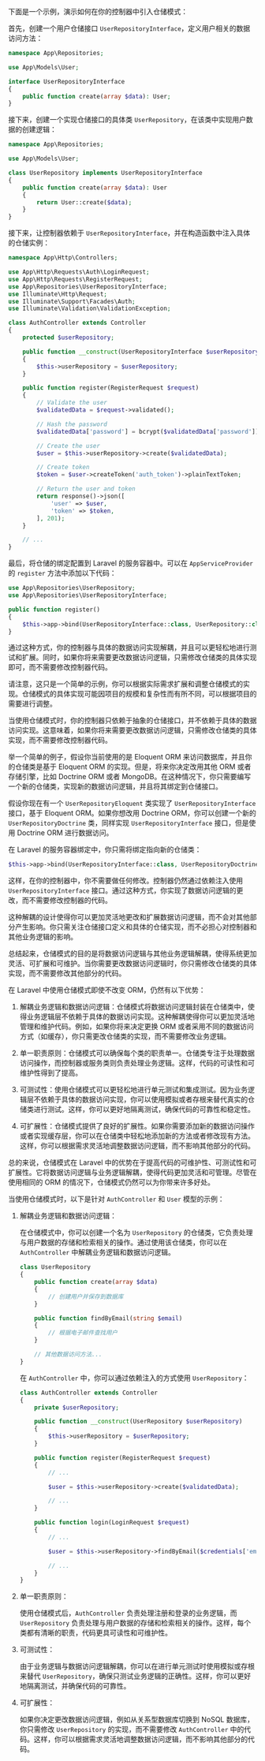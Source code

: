 下面是一个示例，演示如何在你的控制器中引入仓储模式：

首先，创建一个用户仓储接口 `UserRepositoryInterface`，定义用户相关的数据访问方法：

```php
namespace App\Repositories;

use App\Models\User;

interface UserRepositoryInterface
{
    public function create(array $data): User;
}
```

接下来，创建一个实现仓储接口的具体类 `UserRepository`，在该类中实现用户数据的创建逻辑：

```php
namespace App\Repositories;

use App\Models\User;

class UserRepository implements UserRepositoryInterface
{
    public function create(array $data): User
    {
        return User::create($data);
    }
}
```

接下来，让控制器依赖于 `UserRepositoryInterface`，并在构造函数中注入具体的仓储实例：

```php
namespace App\Http\Controllers;

use App\Http\Requests\Auth\LoginRequest;
use App\Http\Requests\RegisterRequest;
use App\Repositories\UserRepositoryInterface;
use Illuminate\Http\Request;
use Illuminate\Support\Facades\Auth;
use Illuminate\Validation\ValidationException;

class AuthController extends Controller
{
    protected $userRepository;

    public function __construct(UserRepositoryInterface $userRepository)
    {
        $this->userRepository = $userRepository;
    }

    public function register(RegisterRequest $request)
    {
        // Validate the user
        $validatedData = $request->validated();

        // Hash the password
        $validatedData['password'] = bcrypt($validatedData['password']);

        // Create the user
        $user = $this->userRepository->create($validatedData);

        // Create token
        $token = $user->createToken('auth_token')->plainTextToken;

        // Return the user and token
        return response()->json([
            'user' => $user,
            'token' => $token,
        ], 201);
    }

    // ...
}
```

最后，将仓储的绑定配置到 Laravel 的服务容器中。可以在 `AppServiceProvider` 的 `register` 方法中添加以下代码：

```php
use App\Repositories\UserRepository;
use App\Repositories\UserRepositoryInterface;

public function register()
{
    $this->app->bind(UserRepositoryInterface::class, UserRepository::class);
}
```

通过这种方式，你的控制器与具体的数据访问实现解耦，并且可以更轻松地进行测试和扩展。同时，如果你将来需要更改数据访问逻辑，只需修改仓储类的具体实现即可，而不需要修改控制器代码。

请注意，这只是一个简单的示例，你可以根据实际需求扩展和调整仓储模式的实现。仓储模式的具体实现可能因项目的规模和复杂性而有所不同，可以根据项目的需要进行调整。

当使用仓储模式时，你的控制器只依赖于抽象的仓储接口，并不依赖于具体的数据访问实现。这意味着，如果你将来需要更改数据访问逻辑，只需修改仓储类的具体实现，而不需要修改控制器代码。

举一个简单的例子，假设你当前使用的是 Eloquent ORM 来访问数据库，并且你的仓储类是基于 Eloquent ORM 的实现。但是，将来你决定改用其他 ORM 或者存储引擎，比如 Doctrine ORM 或者 MongoDB。在这种情况下，你只需要编写一个新的仓储类，实现新的数据访问逻辑，并且将其绑定到仓储接口。

假设你现在有一个 `UserRepositoryEloquent` 类实现了 `UserRepositoryInterface` 接口，基于 Eloquent ORM。如果你想改用 Doctrine ORM，你可以创建一个新的 `UserRepositoryDoctrine` 类，同样实现 `UserRepositoryInterface` 接口，但是使用 Doctrine ORM 进行数据访问。

在 Laravel 的服务容器绑定中，你只需将绑定指向新的仓储类：

```php
$this->app->bind(UserRepositoryInterface::class, UserRepositoryDoctrine::class);
```

这样，在你的控制器中，你不需要做任何修改。控制器仍然通过依赖注入使用 `UserRepositoryInterface` 接口。通过这种方式，你实现了数据访问逻辑的更改，而不需要修改控制器的代码。

这种解耦的设计使得你可以更加灵活地更改和扩展数据访问逻辑，而不会对其他部分产生影响。你只需关注仓储接口定义和具体的仓储实现，而不必担心对控制器和其他业务逻辑的影响。

总结起来，仓储模式的目的是将数据访问逻辑与其他业务逻辑解耦，使得系统更加灵活、可扩展和可维护。当你需要更改数据访问逻辑时，你只需修改仓储类的具体实现，而不需要修改其他部分的代码。

在 Laravel 中使用仓储模式即使不改变 ORM，仍然有以下优势：

1. 解耦业务逻辑和数据访问逻辑：仓储模式将数据访问逻辑封装在仓储类中，使得业务逻辑层不依赖于具体的数据访问实现。这种解耦使得你可以更加灵活地管理和维护代码。例如，如果你将来决定更换 ORM 或者采用不同的数据访问方式（如缓存），你只需更改仓储类的实现，而不需要修改业务逻辑。

2. 单一职责原则：仓储模式可以确保每个类的职责单一。仓储类专注于处理数据访问操作，而控制器或服务类则负责处理业务逻辑。这样，代码的可读性和可维护性得到了提高。

3. 可测试性：使用仓储模式可以更轻松地进行单元测试和集成测试。因为业务逻辑层不依赖于具体的数据访问实现，你可以使用模拟或者存根来替代真实的仓储类进行测试。这样，你可以更好地隔离测试，确保代码的可靠性和稳定性。

4. 可扩展性：仓储模式提供了良好的扩展性。如果你需要添加新的数据访问操作或者实现缓存层，你可以在仓储类中轻松地添加新的方法或者修改现有方法。这样，你可以根据需求灵活地调整数据访问逻辑，而不影响其他部分的代码。

总的来说，仓储模式在 Laravel 中的优势在于提高代码的可维护性、可测试性和可扩展性。它将数据访问逻辑与业务逻辑解耦，使得代码更加灵活和可管理。尽管在使用相同的 ORM 的情况下，仓储模式仍然可以为你带来许多好处。

当使用仓储模式时，以下是针对 `AuthController` 和 `User` 模型的示例：

1. 解耦业务逻辑和数据访问逻辑：

   在仓储模式中，你可以创建一个名为 `UserRepository` 的仓储类，它负责处理与用户数据的存储和检索相关的操作。通过使用该仓储类，你可以在 `AuthController` 中解耦业务逻辑和数据访问逻辑。

   ```php
   class UserRepository
   {
       public function create(array $data)
       {
           // 创建用户并保存到数据库
       }

       public function findByEmail(string $email)
       {
           // 根据电子邮件查找用户
       }

       // 其他数据访问方法...
   }
   ```

   在 `AuthController` 中，你可以通过依赖注入的方式使用 `UserRepository`：

   ```php
   class AuthController extends Controller
   {
       private $userRepository;

       public function __construct(UserRepository $userRepository)
       {
           $this->userRepository = $userRepository;
       }

       public function register(RegisterRequest $request)
       {
           // ...

           $user = $this->userRepository->create($validatedData);

           // ...
       }

       public function login(LoginRequest $request)
       {
           // ...

           $user = $this->userRepository->findByEmail($credentials['email']);

           // ...
       }
   }
   ```

2. 单一职责原则：

   使用仓储模式后，`AuthController` 负责处理注册和登录的业务逻辑，而 `UserRepository` 负责处理与用户数据的存储和检索相关的操作。这样，每个类都有清晰的职责，代码更具可读性和可维护性。

3. 可测试性：

   由于业务逻辑与数据访问逻辑解耦，你可以在进行单元测试时使用模拟或存根来替代 `UserRepository`，确保只测试业务逻辑的正确性。这样，你可以更好地隔离测试，并确保代码的可靠性。

4. 可扩展性：

   如果你决定更改数据访问逻辑，例如从关系型数据库切换到 NoSQL 数据库，你只需修改 `UserRepository` 的实现，而不需要修改 `AuthController` 中的代码。这样，你可以根据需求灵活地调整数据访问逻辑，而不影响其他部分的代码。
